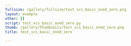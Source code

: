 ```yaml
---
fullsize: /gallery/fullsize/test_vcs_basic_oned_zero.png
layout: example
other: []
script: test_vcs_basic_oned_zero.py
thumb: /gallery/thumbnails/test_vcs_basic_oned_zero.png
title: test_vcs_basic_oned_zero

---
```

